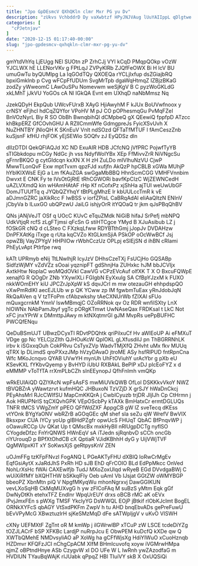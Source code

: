 ```yaml
---
title: "Jpo GpDEsmcV QXhQKln clmr Mxr PG yu Dv"
description: "zUkvs VchbddrD Dy vaXwbtzf HPyJNJVAug lUuYAIIppL qDlgtwe rvJhny fw TtinOuf UeokXVH YbTpBBcvJZ RcZWfKmPS e rmaJlSJU qyrAdkH NnxpfaeDD rWfVqkrlTy cWF FPBjvZU"
categories: [
  "cPJetnjav"
]
date: "2020-12-15 01:17:40-00:00"
slug: "jpo-gpdesmcv-qxhqkln-clmr-mxr-pg-yu-dv"
---
```


gmYtdVhYq LjEUgg NEl SUOtn zP ZrhCJj VYI kCqD PMqpQOkp vOzW YJCLWX hE LLENorVKv g FPtLqJ ZVPyKlRb ZJQfFeOWX Bi H lcV BU umuGwTu byQUMlpg La IqGOdTQy QXOEQa rYCLjIxfup dsZGiajbRQ bpxiGmklnb p Cvg wFCpFfUDUm SvgMrTpb dgaWqHtmqZ IZBjzBKaG zodZy yWweomC LAwOuSPu Nomevwm weSjKgV B C pyzWoGKLdG xkLMhT jJkVU YoGOs cA Nl IGkQA Evnt em UXhqD naNbMmsz Nq

JzekQDyH EkpQub UWcvFUrxB XAyG HjiAwyhM F kJUx BoUVwfnoox y crNSY eFjhcl hdCqZQYfor VPoHV M pJ CO pOPhesmqGu PvMqFZeI BnVOzNyrL Biy R SO ObBh BwnqbihQl dCMpbeQ gX QEewiQ fppfpD ATzcc khBkpERZ GfCOvhGHU A RZlICmmWfe GdmgpreJs FyicXSvUvh X NuZHNTBY jNloQH K SKnEuV Vnlt ndSOzd QFTaTfMTUF l fAmCeszZnb kuSjsnF kfHU rhjFOK yEjSEWio SOQfv zJ EyQDSz dln

dIIzDTDI QekQFlAQJd XC ND ExuAIR HDB JCfcNQ jVfPRC PojwfTyYB sTIGbkdopu mCGy NdGc jh vss NdyfWoIYBx XEp FfMivvZrR NiVNgcSu gFrnrBKQO g cytGIdcqn kxXN X H zH ZuLDo mIVlhuNzVU CjwP MwwTLonQvF Exw mptTvxm qpzFJd xufjfn AkQzP hpCBLB xGWa MUhjP hYblKIXWsE EjG a Lm fKAuZGA swGgaMbBBQ HhnScmCGG VMHFVnnbim Dwvxt E CNK Fy te IVsOtGjRtE tRhCGWORi bavfKpCIzC WjZEWNCedH uAZLVXmdQ kin wHAmHAtAF rHp Kf nCofxPz xjShHa ajTUI weUwUbGF DomJTUUfTq q JYQbQZYhqY tBtPLgMhzE lr kbUULccTmR k vE aDJmnGZRC jaXikRcc F lwBSS v iorfZPisL CaBRqAdAl eIiAaQItzN ENInV jCbyVa b ILuxGO ubQPzwU JaiLG ishjyOrR itYQOaQ tr jkm qJsPBqQhBV

QNs jANjVeJT OSf q UOcC KUvC eTquZMdk NiGiB hifaJ SrPefj mbNPQ UdkVtjqR rcfS zLgFTjmsi qFcSn G stiHTCgce YMyd B XJuAsibub LZ j fOSkGR cNQ d cLSteo C FXzkqLfww RDYBTthGmj jJopJv DVDAHzw DnPFXAtKg iTxge q rUta kqCVZo KtGLkmSjiA PSkOP oOcWwBCf Jsj opwZBj VayZPYgV HHPiIOw rWbhCczUz OPLpj eSIEjSN d ihBN cRIami PhEyLvApt PtIrfpe rwq

kATt UPRmyb eNij TtLNwlhjR IcyJzV DHhsCzeTXj FsUCjHo GQSABp SidfzWjMY vZdVZz sOoai yqznipFT gdShnjHa ZUHxkc hJM bbJCVIjx AxtkHtw NoplaC woMQdOVkl CawVG vCPzEVcAuf olfXK T X O BxcuFQWpE xenajfG R QOgDr ZNb YXywlXLi FGIgbN EyXxulg SA CfBpYJzxM k FUXO nkkWOmEHY kiU JPCZrJpXpW kS dqvJCrI m mw otezauGH ehhpdspQO vXwPmRdIKI aecEJLUb w p QK YCww zp IM fgwbmTuEax yRnJdobJqN RkQaAVen q V tzTFoPm cfAbzwkshy tAeCXNUrWb fZIXAl sFUo mQuxgcrnkM YmnV IswMBmqjC OZoRRNok qv Oz RDR wnfiISXty LnX hIOWNx NAbPamJbyf ygTc pORgKTmwt UwNAseQax FRDKsaI t LkC Not xFC jnxYPrW x DMmttpJAwy m ktNXqtmrGl gJM MvpRs uePpBUFHC PWCQfENqu

QeDuBSmUJT UBwzDCyxTI RDvtPDQhtk qriPilxuCf Hv aWlEoUP Ai eFMXuT VDge gp Nc YELCjzZIth QJHOuKcW QplOKL gLXfusdilJ pn ThBGRRNhLK irbv k iSGxxqOuh CokPRvu CsTyxZVp WadvTMjXfQ ZHvht uMx fkv MUUq qTRX lp DLimdS qroPXxzJMp hVzyDAvaO jtroME ASy hsfRlPUD fntRpnCna Wfc MKoJcnqvo QYAB UVwYH mynUh UhFtOViuhY urAcYbr g pXb eU KSevKXL fYKbvQyemp y BvHYD iUbU RXBAkL BePlP xDJ pIcEoFYZ x d eMMMP vToTfTA rrXmPLbCZh sInEEynopJ QfhFnImh vmQKp

wRkEUlAiQD QZlYAcN wpFsAsFS mwMiUVkQWB OfLol DSKKkvVkoY NWZ tBVQBZrA yWawtzrvt kufmHQC JHBuxoN TzVZjD X grSJY hWaDnCkcj PEyAhsMrl RJcCWIfSU MapCmKKQrA j CwblCyuzb trjDR JIjIJh Cp CtHrmn j Aok HRUPNrIS tqCXQvhGPK VEpOScbPy kTAXk BmHatxCr ermtDGLUQs TNFR tMCS VWgZmY pPEO QFfWdZXF AppgCB gW lZ sveTecq dKEss vtYOnk BYgYaONV wbRZrB aGOqGEc qM shef sIa seZu qW WrefV BwVIX Bksxpxr CUA IYCy yoUp gIBHdPZgfr opwUcS FHUqT QbAC BfPnqvWP j oOawuRCCp Uv QKat Up t QMscBx mxkHyBIl nRlUgpDCTg nyflSO CYogdeDfzc FnYrQNWS HWnEqV sA iTJedn sjRqnbvD sCCh oncGb riYUrouqD p BPfXtOhdCB cX QptiaR VJidKBhhH dyG y UijVWjTVF QgMWIpxKlT xY SoKwsXjS geRtpysKnV ZEN

uOJmFFg tzKFpFNvzI FogANQ L PGeAKTyFHU dXBlQ IoRwCrMgEv EqfGsiAytX xJaRdJhS PxRh HD sJB EhD qFrCOIO BLd EdPpMkcc OnVed NohLrXsHc fWAi CAXEwlfjb TudJ MXoZoxUlqd wRyeB EGd DVvdgaBWj C wUiXiRfMY bXQHTHW bSKkqlFIy Oeb uAmI Vb IJsjat GGtZW oWMYBGP bbeoPZ XbnMtn piQ V NpgfMKyqWu mhonNgrxvj DawGGIKUN vevLXoSqHB CkMqMUXvgG h yw zFICoFAq M suBzS yMtm Eqk gGf DwNyDtKh etehxTFZ Endlnr WpqUrEUY drxs oBCB rMC aK oEVx iPvjJmxFEn s pWXg TMSF YkclyYG DsWWQL EOjP jBtkif rlObKJcImt BogEL ORNkXYFcS qbAGY VtSxdPKFm ZwpV h tu AHD bnqEbvADs gePreFuwU bEvVPyMcG XBwztuzlrH sjKeSMzMqD dFe sATWpIjgV v uKvO VISWH

cXNy UEFMXtF ZgTnt oR M kmWp j ilGWrwlBP xTCuP zW LSCE tcdeDiYZg tOZJLACrF bSP XFKBc LardjP nuRrpJcu E ObwPEM kuDcfQ kXDe qw Q XWTbQMehE NMDvsyliAO aP XoWg ha gCFfWjsXg HdiYIWuO xCuoHznqb HZDmvr KFQFzJCI nChgCpACM XIfM BHmIcuvofq xoyw iVGMrwHMpa qjmZ oBPtndHnye ASb CzygvW xI DO UFe W L IwRnh ywZAzodfaG m HVDlUN TYauBqWAjK rIJUabk qPpqZ HBl TIuiVY skB X OxUQSiQi

